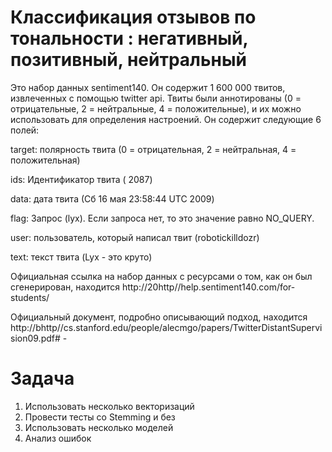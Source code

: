 # Классификация отзывов по тональности : негативный, позитивный, нейтральный

Это набор данных sentiment140. Он содержит 1 600 000 твитов, извлеченных с помощью twitter api. Твиты были аннотированы (0 = отрицательные, 2 = нейтральные, 4 = положительные), и их можно использовать для определения настроений. Он содержит следующие 6 полей:

target: полярность твита (0 = отрицательная, 2 = нейтральная, 4 = положительная)

ids: Идентификатор твита ( 2087)

data: дата твита (Сб 16 мая 23:58:44 UTC 2009)

flag: Запрос (lyx). Если запроса нет, то это значение равно NO_QUERY.

user: пользователь, который написал твит (robotickilldozr)

text: текст твита (Lyx - это круто)

Официальная ссылка на набор данных с ресурсами о том, как он был сгенерирован, находится http://20http//help.sentiment140.com/for-students/

Официальный документ, подробно описывающий подход, находится http://bhttp//cs.stanford.edu/people/alecmgo/papers/TwitterDistantSupervision09.pdf# -

# Задача
1) Использовать несколько векторизаций
2) Провести тесты со Stemming  и без
3) Использовать несколько моделей
4) Анализ ошибок
